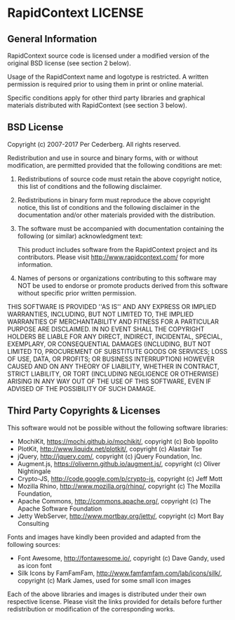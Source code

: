 RapidContext LICENSE
====================

General Information
-------------------
RapidContext source code is licensed under a modified version of the
original BSD license (see section 2 below).

Usage of the RapidContext name and logotype is restricted. A written
permission is required prior to using them in print or online material.

Specific conditions apply for other third party libraries and graphical
materials distributed with RapidContext (see section 3 below).


BSD License
-----------
Copyright (c) 2007-2017 Per Cederberg. All rights reserved.

Redistribution and use in source and binary forms, with or without
modification, are permitted provided that the following conditions are met:

  1. Redistributions of source code must retain the above copyright notice,
     this list of conditions and the following disclaimer.

  2. Redistributions in binary form must reproduce the above copyright
     notice, this list of conditions and the following disclaimer in the
     documentation and/or other materials provided with the distribution.

  3. The software must be accompanied with documentation containing the
     following (or similar) acknowledgment text:

        This product includes software from the RapidContext project and
        its contributors. Please visit http://www.rapidcontext.com/ for
        more information.

  4. Names of persons or organizations contributing to this software may
     NOT be used to endorse or promote products derived from this software
     without specific prior written permission.

THIS SOFTWARE IS PROVIDED ''AS IS'' AND ANY EXPRESS OR IMPLIED WARRANTIES,
INCLUDING, BUT NOT LIMITED TO, THE IMPLIED WARRANTIES OF MERCHANTABILITY AND
FITNESS FOR A PARTICULAR PURPOSE ARE DISCLAIMED. IN NO EVENT SHALL THE
COPYRIGHT HOLDERS BE LIABLE FOR ANY DIRECT, INDIRECT, INCIDENTAL, SPECIAL,
EXEMPLARY, OR CONSEQUENTIAL DAMAGES (INCLUDING, BUT NOT LIMITED TO,
PROCUREMENT OF SUBSTITUTE GOODS OR SERVICES; LOSS OF USE, DATA, OR PROFITS;
OR BUSINESS INTERRUPTION) HOWEVER CAUSED AND ON ANY THEORY OF LIABILITY,
WHETHER IN CONTRACT, STRICT LIABILITY, OR TORT (INCLUDING NEGLIGENCE OR
OTHERWISE) ARISING IN ANY WAY OUT OF THE USE OF THIS SOFTWARE, EVEN IF
ADVISED OF THE POSSIBILITY OF SUCH DAMAGE.


Third Party Copyrights & Licenses
---------------------------------
This software would not be possible without the following software libraries:

  - MochiKit, https://mochi.github.io/mochikit/,
    copyright (c) Bob Ippolito
  - PlotKit, http://www.liquidx.net/plotkit/,
    copyright (c) Alastair Tse
  - jQuery, http://jquery.com/,
    copyright (c) jQuery Foundation, Inc.
  - Augment.js, https://olivernn.github.io/augment.js/,
    copyright (c) Oliver Nightingale
  - Crypto-JS, http://code.google.com/p/crypto-js,
    copyright (c) Jeff Mott
  - Mozilla Rhino, http://www.mozilla.org/rhino/,
    copyright (c) The Mozilla Foundation,
  - Apache Commons, http://commons.apache.org/,
    copyright (c) The Apache Software Foundation
  - Jetty WebServer, http://www.mortbay.org/jetty/,
    copyright (c) Mort Bay Consulting

Fonts and images have kindly been provided and adapted from the following
sources:

  - Font Awesome, http://fontawesome.io/, copyright (c) Dave Gandy,
    used as icon font
  - Silk Icons by FamFamFam, http://www.famfamfam.com/lab/icons/silk/,
    copyright (c) Mark James, used for some small icon images

Each of the above libraries and images is distributed under their own
respective license. Please visit the links provided for details before
further redistribution or modification of the corresponding works.
